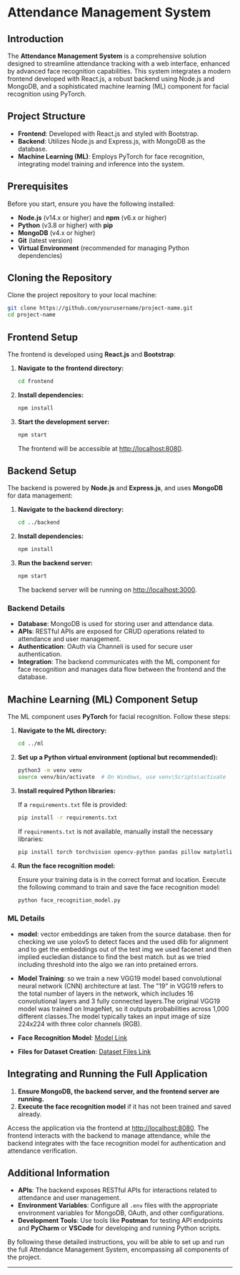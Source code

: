 # **Attendance Management System**

## **Introduction**

The **Attendance Management System** is a comprehensive solution designed to streamline attendance tracking with a web interface, enhanced by advanced face recognition capabilities. This system integrates a modern frontend developed with React.js, a robust backend using Node.js and MongoDB, and a sophisticated machine learning (ML) component for facial recognition using PyTorch.

## **Project Structure**

- **Frontend**: Developed with React.js and styled with Bootstrap.
- **Backend**: Utilizes Node.js and Express.js, with MongoDB as the database.
- **Machine Learning (ML)**: Employs PyTorch for face recognition, integrating model training and inference into the system.

## **Prerequisites**

Before you start, ensure you have the following installed:

- **Node.js** (v14.x or higher) and **npm** (v6.x or higher)
- **Python** (v3.8 or higher) with **pip**
- **MongoDB** (v4.x or higher)
- **Git** (latest version)
- **Virtual Environment** (recommended for managing Python dependencies)

## **Cloning the Repository**

Clone the project repository to your local machine:

```bash
git clone https://github.com/yourusername/project-name.git
cd project-name
```

## **Frontend Setup**

The frontend is developed using **React.js** and **Bootstrap**:

1. **Navigate to the frontend directory:**

   ```bash
   cd frontend
   ```

2. **Install dependencies:**

   ```bash
   npm install
   ```

3. **Start the development server:**

   ```bash
   npm start
   ```

   The frontend will be accessible at [http://localhost:8080](http://localhost:8080).

## **Backend Setup**

The backend is powered by **Node.js** and **Express.js**, and uses **MongoDB** for data management:

1. **Navigate to the backend directory:**

   ```bash
   cd ../backend
   ```

2. **Install dependencies:**

   ```bash
   npm install
   ```

3. **Run the backend server:**

   ```bash
   npm start
   ```

   The backend server will be running on [http://localhost:3000](http://localhost:3000).

### **Backend Details**

- **Database**: MongoDB is used for storing user and attendance data.
- **APIs**: RESTful APIs are exposed for CRUD operations related to attendance and user management.
- **Authentication**: OAuth via Channeli is used for secure user authentication.
- **Integration**: The backend communicates with the ML component for face recognition and manages data flow between the frontend and the database.

## **Machine Learning (ML) Component Setup**

The ML component uses **PyTorch** for facial recognition. Follow these steps:

1. **Navigate to the ML directory:**

   ```bash
   cd ../ml
   ```

2. **Set up a Python virtual environment (optional but recommended):**

   ```bash
   python3 -m venv venv
   source venv/bin/activate  # On Windows, use venv\Scripts\activate
   ```

3. **Install required Python libraries:**

   If a `requirements.txt` file is provided:

   ```bash
   pip install -r requirements.txt
   ```

   If `requirements.txt` is not available, manually install the necessary libraries:

   ```bash
   pip install torch torchvision opencv-python pandas pillow matplotlib
   ```

4. **Run the face recognition model:**

   Ensure your training data is in the correct format and location. Execute the following command to train and save the face recognition model:

   ```bash
   python face_recognition_model.py
   ```

### **ML Details**

- **model**: vector embeddings are taken from the source database. then for checking we use yolov5 to detect faces and the used dlib for alignment and to get the embeddings out of the test img we used facenet and then implied eucledian distance to find the best match. but as we tried including threshold into the algo we ran into pretained errors.
- **Model Training**: so we train a new VGG19 model based  convolutional neural network (CNN) architecture at last. The "19" in VGG19 refers to the total number of layers in the network, which includes 16 convolutional layers and 3 fully connected layers.The original VGG19 model was trained on ImageNet, so it outputs probabilities across 1,000 different classes.The model typically takes an input image of size 224x224 with three color channels (RGB).

- **Face Recognition Model**: [Model Link](https://colab.research.google.com/drive/1NWVkfVhQEDpcPFvKWXasPfq-alJkvEYQ?usp=sharing)
- **Files for Dataset Creation**: [Dataset Files Link](https://colab.research.google.com/drive/1NWVkfVhQEDpcPFvKWXasPfq-alJkvEYQ?usp=sharing)

## **Integrating and Running the Full Application**

1. **Ensure MongoDB, the backend server, and the frontend server are running.**
2. **Execute the face recognition model** if it has not been trained and saved already.

Access the application via the frontend at [http://localhost:8080](http://localhost:8080). The frontend interacts with the backend to manage attendance, while the backend integrates with the face recognition model for authentication and attendance verification.

## **Additional Information**

- **APIs**: The backend exposes RESTful APIs for interactions related to attendance and user management.
- **Environment Variables**: Configure all `.env` files with the appropriate environment variables for MongoDB, OAuth, and other configurations.
- **Development Tools**: Use tools like **Postman** for testing API endpoints and **PyCharm** or **VSCode** for developing and running Python scripts.

By following these detailed instructions, you will be able to set up and run the full Attendance Management System, encompassing all components of the project.

--- 
